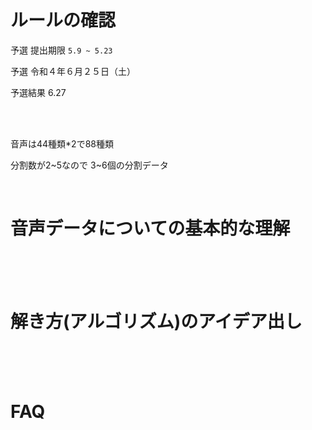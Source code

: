# ルールの確認

予選 提出期限 `5.9 ~ 5.23`

予選 令和４年６月２５日（土）

予選結果 6.27

<br>
<br>

音声は44種類*2で88種類

分割数が2~5なので
3~6個の分割データ

<br>

# 音声データについての基本的な理解

<br>
<br>
<br>

# 解き方(アルゴリズム)のアイデア出し

<br>
<br>
<br>

# FAQ
